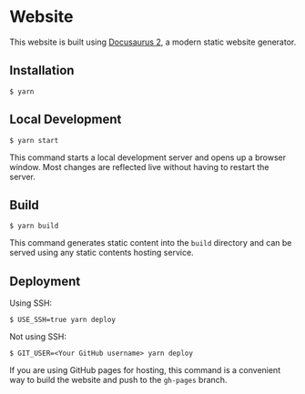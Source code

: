 # Website

This website is built using [Docusaurus 2](https://docusaurus.io/), a modern static website generator.

## Installation

    $ yarn

## Local Development

    $ yarn start

This command starts a local development server and opens up a browser window. Most changes are reflected live without having to restart the server.

## Build

    $ yarn build

This command generates static content into the `build` directory and can be served using any static contents hosting service.

## Deployment

Using SSH:

    $ USE_SSH=true yarn deploy

Not using SSH:

    $ GIT_USER=<Your GitHub username> yarn deploy

If you are using GitHub pages for hosting, this command is a convenient way to build the website and push to the `gh-pages` branch.

